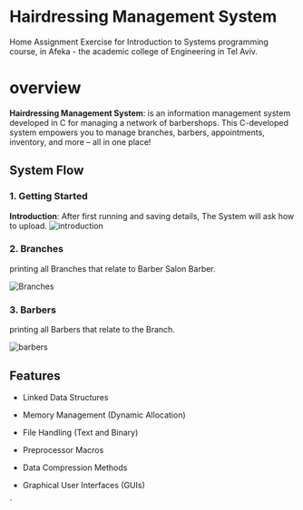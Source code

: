 
# Hairdressing Management System
Home Assignment Exercise for Introduction to Systems programming  course, in Afeka - the academic college of Engineering in Tel Aviv.



# overview
**Hairdressing Management System**: is an information management system developed in C for managing a network of barbershops.
This C-developed system empowers you to manage branches, barbers, appointments, inventory, and more – all in one place!

##  System  Flow
### 1. Getting Started              
**Introduction**: After first running and saving  details, The System will ask how to upload.
![introduction](https://github.com/nSella10/Hairdressing-Management-System/assets/166402852/545f0679-e5aa-478c-a946-2bb98790d80c)
   
### 2. Branches
printing all Branches that relate to Barber Salon Barber.

![Branches](https://github.com/nSella10/Hairdressing-Management-System/assets/166402852/c81035ff-101a-4c6a-b9d0-30af35827232)


### 3. Barbers
printing all Barbers that relate to the Branch.

![barbers](https://github.com/nSella10/Hairdressing-Management-System/assets/166402852/ed57a2a1-d748-4446-b70e-76261cdd8ed8)




## Features


-   Linked Data Structures

-   Memory Management (Dynamic Allocation)

-   File Handling (Text and Binary)

-   Preprocessor Macros

-   Data Compression Methods

-   Graphical User Interfaces (GUIs)




`

